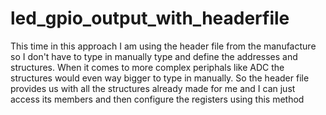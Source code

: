 # led_gpio_output_with_headerfile
This time in this approach I am using the header file from the manufacture so I don't have to type in manually type and define the addresses and structures. When it comes to more complex periphals like ADC the structures would even way bigger to type in manually. So the header file provides us with all the structures already made for me and I can just access its members and then configure the registers using this method 
